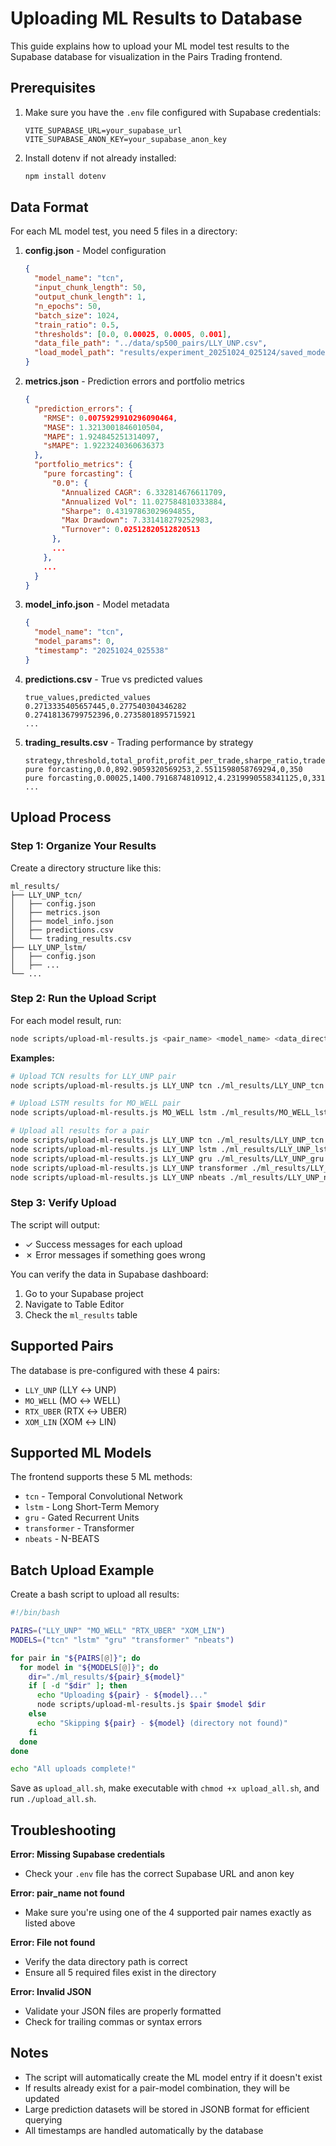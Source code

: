# Uploading ML Results to Database

This guide explains how to upload your ML model test results to the Supabase database for visualization in the Pairs Trading frontend.

## Prerequisites

1. Make sure you have the `.env` file configured with Supabase credentials:
   ```
   VITE_SUPABASE_URL=your_supabase_url
   VITE_SUPABASE_ANON_KEY=your_supabase_anon_key
   ```

2. Install dotenv if not already installed:
   ```bash
   npm install dotenv
   ```

## Data Format

For each ML model test, you need 5 files in a directory:

1. **config.json** - Model configuration
   ```json
   {
     "model_name": "tcn",
     "input_chunk_length": 50,
     "output_chunk_length": 1,
     "n_epochs": 50,
     "batch_size": 1024,
     "train_ratio": 0.5,
     "thresholds": [0.0, 0.00025, 0.0005, 0.001],
     "data_file_path": "../data/sp500_pairs/LLY_UNP.csv",
     "load_model_path": "results/experiment_20251024_025124/saved_model"
   }
   ```

2. **metrics.json** - Prediction errors and portfolio metrics
   ```json
   {
     "prediction_errors": {
       "RMSE": 0.0075929910296090464,
       "MASE": 1.3213001846010504,
       "MAPE": 1.924845251314097,
       "sMAPE": 1.9223240360636373
     },
     "portfolio_metrics": {
       "pure forcasting": {
         "0.0": {
           "Annualized CAGR": 6.332814676611709,
           "Annualized Vol": 11.027584810333884,
           "Sharpe": 0.43197863029694855,
           "Max Drawdown": 7.331418279252983,
           "Turnover": 0.02512820512820513
         },
         ...
       },
       ...
     }
   }
   ```

3. **model_info.json** - Model metadata
   ```json
   {
     "model_name": "tcn",
     "model_params": 0,
     "timestamp": "20251024_025538"
   }
   ```

4. **predictions.csv** - True vs predicted values
   ```csv
   true_values,predicted_values
   0.2713335405657445,0.277540304346282
   0.27418136799752396,0.2735801895715921
   ...
   ```

5. **trading_results.csv** - Trading performance by strategy
   ```csv
   strategy,threshold,total_profit,profit_per_trade,sharpe_ratio,trades_count
   pure forcasting,0.0,892.9059320569253,2.5511598058769294,0,350
   pure forcasting,0.00025,1400.7916874810912,4.2319990558341125,0,331
   ...
   ```

## Upload Process

### Step 1: Organize Your Results

Create a directory structure like this:
```
ml_results/
├── LLY_UNP_tcn/
│   ├── config.json
│   ├── metrics.json
│   ├── model_info.json
│   ├── predictions.csv
│   └── trading_results.csv
├── LLY_UNP_lstm/
│   ├── config.json
│   ├── ...
└── ...
```

### Step 2: Run the Upload Script

For each model result, run:

```bash
node scripts/upload-ml-results.js <pair_name> <model_name> <data_directory>
```

**Examples:**

```bash
# Upload TCN results for LLY_UNP pair
node scripts/upload-ml-results.js LLY_UNP tcn ./ml_results/LLY_UNP_tcn

# Upload LSTM results for MO_WELL pair
node scripts/upload-ml-results.js MO_WELL lstm ./ml_results/MO_WELL_lstm

# Upload all results for a pair
node scripts/upload-ml-results.js LLY_UNP tcn ./ml_results/LLY_UNP_tcn
node scripts/upload-ml-results.js LLY_UNP lstm ./ml_results/LLY_UNP_lstm
node scripts/upload-ml-results.js LLY_UNP gru ./ml_results/LLY_UNP_gru
node scripts/upload-ml-results.js LLY_UNP transformer ./ml_results/LLY_UNP_transformer
node scripts/upload-ml-results.js LLY_UNP nbeats ./ml_results/LLY_UNP_nbeats
```

### Step 3: Verify Upload

The script will output:
- ✓ Success messages for each upload
- ✗ Error messages if something goes wrong

You can verify the data in Supabase dashboard:
1. Go to your Supabase project
2. Navigate to Table Editor
3. Check the `ml_results` table

## Supported Pairs

The database is pre-configured with these 4 pairs:
- `LLY_UNP` (LLY ↔ UNP)
- `MO_WELL` (MO ↔ WELL)
- `RTX_UBER` (RTX ↔ UBER)
- `XOM_LIN` (XOM ↔ LIN)

## Supported ML Models

The frontend supports these 5 ML methods:
- `tcn` - Temporal Convolutional Network
- `lstm` - Long Short-Term Memory
- `gru` - Gated Recurrent Units
- `transformer` - Transformer
- `nbeats` - N-BEATS

## Batch Upload Example

Create a bash script to upload all results:

```bash
#!/bin/bash

PAIRS=("LLY_UNP" "MO_WELL" "RTX_UBER" "XOM_LIN")
MODELS=("tcn" "lstm" "gru" "transformer" "nbeats")

for pair in "${PAIRS[@]}"; do
  for model in "${MODELS[@]}"; do
    dir="./ml_results/${pair}_${model}"
    if [ -d "$dir" ]; then
      echo "Uploading ${pair} - ${model}..."
      node scripts/upload-ml-results.js $pair $model $dir
    else
      echo "Skipping ${pair} - ${model} (directory not found)"
    fi
  done
done

echo "All uploads complete!"
```

Save as `upload_all.sh`, make executable with `chmod +x upload_all.sh`, and run `./upload_all.sh`.

## Troubleshooting

**Error: Missing Supabase credentials**
- Check your `.env` file has the correct Supabase URL and anon key

**Error: pair_name not found**
- Make sure you're using one of the 4 supported pair names exactly as listed above

**Error: File not found**
- Verify the data directory path is correct
- Ensure all 5 required files exist in the directory

**Error: Invalid JSON**
- Validate your JSON files are properly formatted
- Check for trailing commas or syntax errors

## Notes

- The script will automatically create the ML model entry if it doesn't exist
- If results already exist for a pair-model combination, they will be updated
- Large prediction datasets will be stored in JSONB format for efficient querying
- All timestamps are handled automatically by the database
